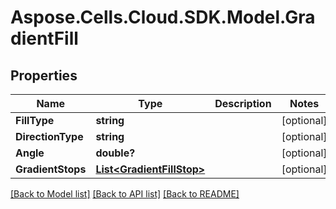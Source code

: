 # Aspose.Cells.Cloud.SDK.Model.GradientFill
## Properties

Name | Type | Description | Notes
------------ | ------------- | ------------- | -------------
**FillType** | **string** |  | [optional] 
**DirectionType** | **string** |  | [optional] 
**Angle** | **double?** |  | [optional] 
**GradientStops** | [**List&lt;GradientFillStop&gt;**](GradientFillStop.md) |  | [optional] 

[[Back to Model list]](../README.md#documentation-for-models) [[Back to API list]](../README.md#documentation-for-api-endpoints) [[Back to README]](../README.md)

